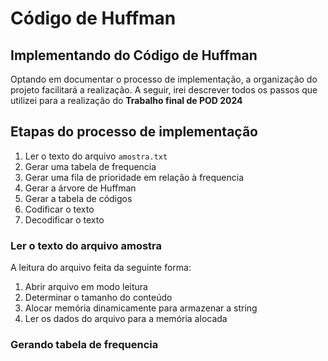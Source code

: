 # Código de Huffman

## Implementando do Código de Huffman

Optando em documentar o processo de implementação, a organização do projeto facilitará a realização. A seguir, irei descrever todos os passos que utilizei para a realização do **Trabalho final de POD 2024**

## Etapas do processo de implementação

1. Ler o texto do arquivo `amostra.txt`
1. Gerar uma tabela de frequencia
1. Gerar uma fila de prioridade em relação à frequencia
1. Gerar a árvore de Huffman
1. Gerar a tabela de códigos
1. Codificar o texto
1. Decodificar o texto

### Ler o texto do arquivo amostra

A leitura do arquivo feita da seguinte forma: 

1. Abrir arquivo em modo leitura
1. Determinar o tamanho do conteúdo 
1. Alocar memória dinamicamente para armazenar a string
1. Ler os dados do arquivo para a memória alocada

### Gerando tabela de frequencia